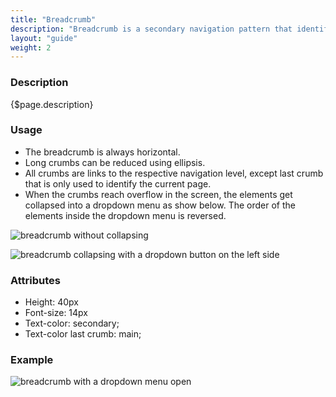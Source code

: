 ```yaml
---
title: "Breadcrumb"
description: "Breadcrumb is a secondary navigation pattern that identifies the page position inside a hierarchy."
layout: "guide"
weight: 2
---
```


### Description

{$page.description}

### Usage

* The breadcrumb is always horizontal.
* Long crumbs can be reduced using ellipsis.
* All crumbs are links to the respective navigation level, except last crumb that is only used to identify the current page.
* When the crumbs reach overflow in the screen, the elements get collapsed into a dropdown menu as show below. The order of the elements inside the dropdown menu is reversed.

![breadcrumb without collapsing](../../../images/Breadcrumb.png)

![breadcrumb collapsing with a dropdown button on the left side](../../../images/BreadcrumbDropdown.png)

### Attributes
* Height: 40px
* Font-size: 14px
* Text-color: secondary;
* Text-color last crumb: main;

### Example

![breadcrumb with a dropdown menu open](../../../images/BreadcrumbExample.png)

